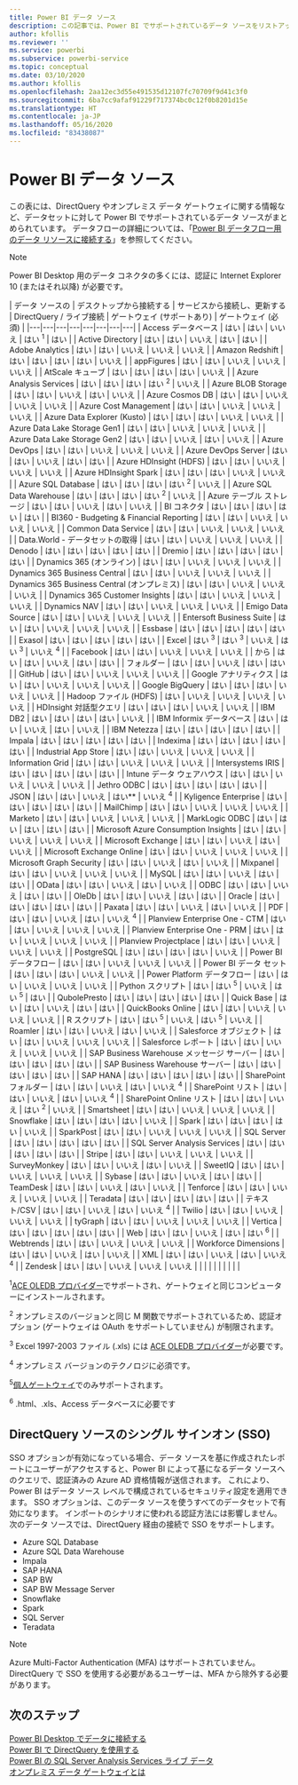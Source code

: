 ```yaml
---
title: Power BI データ ソース
description: この記事では、Power BI でサポートされているデータ ソースをリストアップします。DirectQuery やオンプレミス データ ゲートウェイに関する情報などです。
author: kfollis
ms.reviewer: ''
ms.service: powerbi
ms.subservice: powerbi-service
ms.topic: conceptual
ms.date: 03/10/2020
ms.author: kfollis
ms.openlocfilehash: 2aa12ec3d55e491535d12107fc70709f9d41c3f0
ms.sourcegitcommit: 6ba7cc9afaf91229f717374bc0c12f0b8201d15e
ms.translationtype: HT
ms.contentlocale: ja-JP
ms.lasthandoff: 05/16/2020
ms.locfileid: "83438087"
---
```

# <a name="power-bi-data-sources"></a>Power BI データ ソース

この表には、DirectQuery やオンプレミス データ ゲートウェイに関する情報など、データセットに対して Power BI でサポートされているデータ ソースがまとめられています。 データフローの詳細については、「[Power BI データフロー用のデータ リソースに接続する](../transform-model/service-dataflows-data-sources.md)」を参照してください。

> [!NOTE]
> Power BI Desktop 用のデータ コネクタの多くには、認証に Internet Explorer 10 (またはそれ以降) が必要です。 


| データ ソースの | デスクトップから接続する | サービスから接続し、更新する | DirectQuery / ライブ接続 | ゲートウェイ (サポートあり) | ゲートウェイ (必須) |
|---|---|---|---|---|---|---|---|
| Access データベース | はい | はい | いいえ | はい <sup>1</sup> | はい |
| Active Directory | はい | はい | いいえ | はい | はい |
| Adobe Analytics | はい | はい | いいえ | いいえ | いいえ |
| Amazon Redshift | はい | はい | はい | はい | いいえ |
| appFigures | はい | はい | いいえ | いいえ | いいえ |
| AtScale キューブ | はい | はい | はい | はい | いいえ |
| Azure Analysis Services | はい | はい | はい | はい <sup>2</sup> | いいえ |
| Azure BLOB Storage | はい | はい | いいえ | はい | いいえ |
| Azure Cosmos DB | はい | はい | いいえ | いいえ | いいえ |
| Azure Cost Management | はい | はい | いいえ | いいえ | いいえ |
| Azure Data Explorer (Kusto) | はい | はい | はい | いいえ | いいえ |
| Azure Data Lake Storage Gen1 | はい | はい | いいえ | いいえ | いいえ |
| Azure Data Lake Storage Gen2 | はい | はい | いいえ | はい | いいえ |
| Azure DevOps | はい | はい | いいえ | いいえ | いいえ |
| Azure DevOps Server | はい | はい | いいえ | はい | はい |
| Azure HDInsight (HDFS) | はい | はい | いいえ | いいえ | いいえ |
| Azure HDInsight Spark | はい | はい | はい | いいえ | いいえ |
| Azure SQL Database | はい | はい | はい | はい <sup>2</sup> | いいえ |
| Azure SQL Data Warehouse | はい | はい | はい | はい <sup>2</sup> | いいえ |
| Azure テーブル ストレージ | はい | はい | いいえ | はい | いいえ |
| BI コネクタ | はい | はい | はい | はい | はい |
| BI360 - Budgeting & Financial Reporting | はい | はい | いいえ | いいえ | いいえ |
| Common Data Service | はい | はい | いいえ | いいえ | いいえ |
| Data.World - データセットの取得 | はい | はい | いいえ | いいえ | いいえ |
| Denodo | はい | はい | はい | はい | はい |
| Dremio | はい | はい | はい | はい | はい |
| Dynamics 365 (オンライン) | はい | はい | いいえ | いいえ | いいえ |
| Dynamics 365 Business Central | はい | はい | いいえ | いいえ | いいえ |
| Dynamics 365 Business Central (オンプレミス) | はい | はい | いいえ | いいえ | いいえ |
| Dynamics 365 Customer Insights | はい | はい | いいえ | いいえ | いいえ |
| Dynamics NAV | はい | はい | いいえ | いいえ | いいえ |
| Emigo Data Source | はい | はい | いいえ | いいえ | いいえ |
| Entersoft Business Suite | はい | はい | いいえ | いいえ | いいえ |
| Essbase | はい | はい | はい | はい | はい |
| Exasol | はい | はい | はい | はい | はい |
| Excel | はい <sup>3</sup> | はい <sup>3</sup> | いいえ | はい <sup>3</sup> | いいえ <sup>4</sup> |
| Facebook | はい | はい | いいえ | いいえ | いいえ |
| から | はい | はい | いいえ | はい | はい |
| フォルダー | はい | はい | いいえ | はい | はい |
| GitHub | はい | はい | いいえ | いいえ | いいえ |
| Google アナリティクス | はい | はい | いいえ | いいえ | いいえ |
| Google BigQuery | はい | はい | はい | いいえ | いいえ |
| Hadoop ファイル (HDFS) | はい | いいえ | いいえ | いいえ | いいえ |
| HDInsight 対話型クエリ | はい | はい | はい | いいえ | いいえ |
| IBM DB2 | はい | はい | はい | はい | いいえ |
| IBM Informix データベース | はい | はい | いいえ | はい | いいえ |
| IBM Netezza | はい | はい | はい | はい | はい |
| Impala | はい | はい | はい | はい | はい |
| Indexima | はい | はい | はい | はい | はい |
| Industrial App Store | はい | はい | いいえ | いいえ | いいえ |
| Information Grid | はい | はい | いいえ | いいえ | いいえ |
| Intersystems IRIS | はい | はい | はい | はい | はい |
| Intune データ ウェアハウス | はい | はい | いいえ | いいえ | いいえ |
| Jethro ODBC | はい | はい | はい | はい | はい |
| JSON | はい | はい | いいえ | はい** | いいえ <sup>4</sup> |
| Kyligence Enterprise | はい | はい | はい | はい | はい |
| MailChimp | はい | はい | いいえ | いいえ | いいえ |
| Marketo | はい | はい | いいえ | いいえ | いいえ |
| MarkLogic ODBC | はい | はい | はい | はい | はい |
| Microsoft Azure Consumption Insights | はい | はい | いいえ | いいえ | いいえ |
| Microsoft Exchange | はい | はい | いいえ | はい | いいえ |
| Microsoft Exchange Online | はい | はい | いいえ | いいえ | いいえ |
| Microsoft Graph Security | はい | はい | いいえ | はい | いいえ |
| Mixpanel | はい | はい | いいえ | いいえ | いいえ |
| MySQL | はい | はい | いいえ | はい | はい |
| OData | はい | はい | いいえ | はい | いいえ |
| ODBC | はい | はい | いいえ | はい | はい |
| OleDb | はい | はい | いいえ | はい | はい |
| Oracle | はい | はい | はい | はい | はい |
| Paxata | はい | はい | いいえ | はい | いいえ |
| PDF | はい | はい | いいえ | はい | いいえ <sup>4</sup> |
| Planview Enterprise One - CTM | はい | はい | いいえ | いいえ | いいえ |
| Planview Enterprise One - PRM | はい | はい | いいえ | いいえ | いいえ |
| Planview Projectplace | はい | はい | いいえ | いいえ | いいえ |
| PostgreSQL | はい | はい | はい | はい | いいえ |
| Power BI データフロー | はい | はい | いいえ | いいえ | いいえ |
| Power BI データ セット | はい | はい | はい | いいえ | いいえ |
| Power Platform データフロー | はい | はい | いいえ | いいえ | いいえ |
| Python スクリプト | はい | はい <sup>5</sup> | いいえ | はい <sup>5</sup> | はい |
| QubolePresto | はい | はい | はい | はい | はい |
| Quick Base | はい | はい | いいえ | はい | はい |
| QuickBooks Online | はい | はい | いいえ | いいえ | いいえ |
| R スクリプト | はい | はい <sup>5</sup> | いいえ | はい <sup>5</sup> | いいえ |
| Roamler | はい | はい | いいえ | はい | いいえ |
| Salesforce オブジェクト | はい | はい | いいえ | いいえ | いいえ |
| Salesforce レポート | はい | はい | いいえ | いいえ | いいえ |
| SAP Business Warehouse メッセージ サーバー | はい | はい | はい | はい | はい |
| SAP Business Warehouse サーバー | はい | はい | はい | はい | はい |
| SAP HANA | はい | はい | はい | はい | はい |
| SharePoint フォルダー | はい | はい | いいえ | はい | いいえ <sup>4</sup> |
| SharePoint リスト | はい | はい | いいえ | はい | いいえ <sup>4</sup> |
| SharePoint Online リスト | はい | はい | いいえ | はい <sup>2</sup> | いいえ |
| Smartsheet | はい | はい | いいえ | いいえ | いいえ |
| Snowflake | はい | はい | はい | はい | いいえ |
| Spark | はい | はい | はい | はい | いいえ |
| SparkPost | はい | はい | いいえ | いいえ | いいえ |
| SQL Server | はい | はい | はい | はい | はい |
| SQL Server Analysis Services | はい | はい | はい | はい | はい |
| Stripe | はい | はい | いいえ | いいえ | いいえ |
| SurveyMonkey | はい | はい | いいえ | はい | いいえ |
| SweetIQ | はい | はい | いいえ | いいえ | いいえ |
| Sybase | はい | はい | いいえ | はい | はい |
| TeamDesk | はい | はい | いいえ | はい | いいえ |
| Tenforce | はい | はい | いいえ | いいえ | いいえ |
| Teradata | はい | はい | はい | はい | はい |
| テキスト/CSV | はい | はい | いいえ | はい | いいえ <sup>4</sup> |
| Twilio | はい | はい | いいえ | いいえ | いいえ |
| tyGraph | はい | はい | いいえ | いいえ | いいえ |
| Vertica | はい | はい | はい | はい | はい |
| Web | はい | はい | いいえ | はい | はい <sup>6</sup> |
| Webtrends | はい | はい | いいえ | いいえ | いいえ |
| Workforce Dimensions | はい | はい | いいえ | はい | いいえ |
| XML | はい | はい | いいえ | はい | いいえ <sup>4</sup> |
| Zendesk | はい | はい | いいえ | いいえ | いいえ |
| | | | | | | | |

<sup>1</sup>[ACE OLEDB プロバイダー](https://www.microsoft.com/download/details.aspx?id=54920)でサポートされ、ゲートウェイと同じコンピューターにインストールされます。

<sup>2</sup> オンプレミスのバージョンと同じ M 関数でサポートされているため、認証オプション (ゲートウェイは OAuth をサポートしていません) が制限されます。

<sup>3</sup> Excel 1997-2003 ファイル (.xls) には [ACE OLEDB プロバイダー](https://www.microsoft.com/download/details.aspx?id=54920)が必要です。

<sup>4</sup> オンプレミス バージョンのテクノロジに必須です。

<sup>5</sup>[個人ゲートウェイ](service-gateway-personal-mode.md)でのみサポートされます。

<sup>6</sup> .html、.xls、Access データベースに必要です

## <a name="single-sign-on-sso-for-directquery-sources"></a>DirectQuery ソースのシングル サインオン (SSO)

SSO オプションが有効になっている場合、データ ソースを基に作成されたレポートにユーザーがアクセスすると、Power BI によって基になるデータ ソースへのクエリで、認証済みの Azure AD 資格情報が送信されます。 これにより、Power BI はデータ ソース レベルで構成されているセキュリティ設定を適用できます。
SSO オプションは、このデータ ソースを使うすべてのデータセットで有効になります。 インポートのシナリオに使われる認証方法には影響しません。 次のデータ ソースでは、DirectQuery 経由の接続で SSO をサポートします。

- Azure SQL Database
- Azure SQL Data Warehouse
- Impala
- SAP HANA
- SAP BW
- SAP BW Message Server
- Snowflake
- Spark
- SQL Server
- Teradata

> [!Note]
> Azure Multi-Factor Authentication (MFA) はサポートされていません。 DirectQuery で SSO を使用する必要があるユーザーは、MFA から除外する必要があります。

## <a name="next-steps"></a>次のステップ

[Power BI Desktop でデータに接続する](desktop-quickstart-connect-to-data.md)  
[Power BI で DirectQuery を使用する](desktop-directquery-about.md)  
[Power BI の SQL Server Analysis Services ライブ データ](sql-server-analysis-services-tabular-data.md)  
[オンプレミス データ ゲートウェイとは](service-gateway-onprem.md)  
